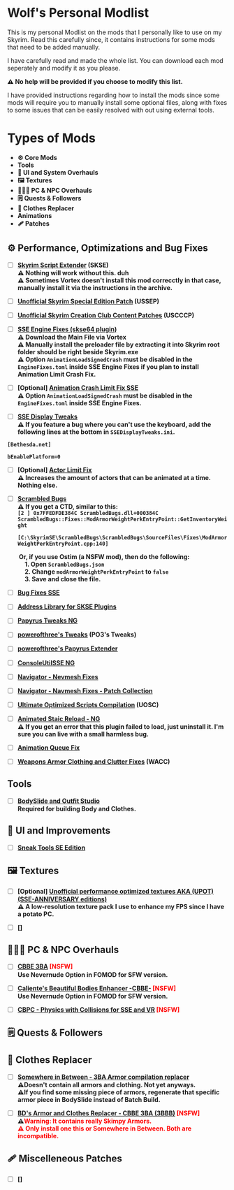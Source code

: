 # **Wolf's Personal Modlist**

This is my personal Modlist on the mods that I personally like to use on my Skyrim. Read this carefully since, it contains instructions for some mods that need to be added manually.

I have carefully read and made the whole list. You can download each mod seperately and modify it as you please.

**⚠️ No help will be provided if you choose to modify this list.**

I have provided instructions regarding how to install the mods since some mods will require you to manually install some optional files, along with fixes to some issues that can be easily resolved with out using external tools.

# **Types of Mods**
- **⚙️ Core Mods**
- **Tools**
- **🔧 UI and System Overhauls**
- **🖼️ Textures**
- **💇🏼‍♀️ PC & NPC Overhauls**
- **🗒️ Quests & Followers**
- **👚 Clothes Replacer**
- **Animations**
- **🩹 Patches**

## **⚙️ Performance, Optimizations and Bug Fixes**
<b>

- [ ] [Skyrim Script Extender](https://www.nexusmods.com/skyrimspecialedition/mods/30379?tab=description) (SKSE)<br>
⚠️ Nothing will work without this. duh<br>
⚠️ Sometimes Vortex doesn't install this mod correcctly in that case, manually install it via the instructions in the archive.

- [ ] [Unofficial Skyrim Special Edition Patch](https://www.nexusmods.com/skyrimspecialedition/mods/266) (USSEP)

- [ ] [Unofficial Skyrim Creation Club Content Patches](https://www.nexusmods.com/skyrimspecialedition/mods/18975) (USCCCP)

- [ ] [SSE Engine Fixes (skse64 plugin)](https://www.nexusmods.com/skyrimspecialedition/mods/17230?tab=files)<br>
⚠️ Download the Main File via Vortex<br>
⚠️ Manually install the preloader file by extracting it into Skyrim root folder should be right beside Skyrim.exe<br>
⚠️ Option `AnimationLoadSignedCrash` must be disabled in the `EngineFixes.toml` inside SSE Engine Fixes if you plan to install Animation Limit Crash Fix.

- [ ] [Optional] [Animation Crash Limit Fix SSE](https://www.nexusmods.com/skyrimspecialedition/mods/31146?tab=description)<br>
⚠️ Option `AnimationLoadSignedCrash` must be disabled in the `EngineFixes.toml` inside SSE Engine Fixes.

- [ ] [SSE Display Tweaks]()<br>
⚠️ If you feature a bug where you can't use the keyboard, add the following lines at the bottom in `SSEDisplayTweaks.ini`.
```
[Bethesda.net]

bEnablePlatform=0
```

- [ ] [Optional] [Actor Limit Fix](https://www.nexusmods.com/skyrimspecialedition/mods/32349)<br>
⚠️ Increases the amount of actors that can be animated at a time. Nothing else.

- [ ] [Scrambled Bugs](https://www.nexusmods.com/skyrimspecialedition/mods/43532?tab=posts)<br>
⚠️ If you get a CTD, similar to this:<br>
    `[2 ] 0x7FFEDFDE384C ScrambledBugs.dll+000384C`<br>`ScrambledBugs::Fixes::ModArmorWeightPerkEntryPoint::GetInventoryWeight`<br>
    `    [C:\SkyrimSE\ScrambledBugs\ScrambledBugs\SourceFiles\Fixes\ModArmorWeightPerkEntryPoint.cpp:140]`<br>

&nbsp;&nbsp;&nbsp;&nbsp;&nbsp;&nbsp;&nbsp;&nbsp;Or, if you use Ostim (a NSFW mod), then do the following:<br>
&nbsp;&nbsp;&nbsp;&nbsp;&nbsp;&nbsp;&nbsp;&nbsp;&nbsp;&nbsp;&nbsp;&nbsp;1. Open `ScrambledBugs.json`<br>
&nbsp;&nbsp;&nbsp;&nbsp;&nbsp;&nbsp;&nbsp;&nbsp;&nbsp;&nbsp;&nbsp;&nbsp;2. Change `modArmorWeightPerkEntryPoint` to `false`<br>
&nbsp;&nbsp;&nbsp;&nbsp;&nbsp;&nbsp;&nbsp;&nbsp;&nbsp;&nbsp;&nbsp;&nbsp;3. Save and close the file.

- [ ] [Bug Fixes SSE](https://www.nexusmods.com/skyrimspecialedition/mods/33261?tab=posts)

- [ ] [Address Library for SKSE Plugins](https://www.nexusmods.com/skyrimspecialedition/mods/32444?tab=files)

- [ ] [Papyrus Tweaks NG](https://www.nexusmods.com/skyrimspecialedition/mods/77779)

- [ ] [powerofthree's Tweaks](https://www.nexusmods.com/skyrimspecialedition/mods/51073) (PO3's Tweaks)

- [ ] [powerofthree's Papyrus Extender](https://www.nexusmods.com/skyrimspecialedition/mods/22854)

- [ ] [ConsoleUtilSSE NG](https://www.nexusmods.com/skyrimspecialedition/mods/76649)

- [ ] [Navigator - Nevmesh Fixes](https://www.nexusmods.com/skyrimspecialedition/mods/52641?tab=description)

- [ ] [Navigator - Navmesh Fixes - Patch Collection](https://www.nexusmods.com/skyrimspecialedition/mods/111379)

- [ ] [Ultimate Optimized Scripts Compilation](https://www.nexusmods.com/skyrimspecialedition/mods/49616) (UOSC)

- [ ] [Animated Staic Reload - NG](https://www.nexusmods.com/skyrimspecialedition/mods/69331?tab=description)<br>
⚠️ If you get an error that this plugin failed to load, just uninstall it. I'm sure you can live with a small harmless bug.

- [ ] [Animation Queue Fix](https://www.nexusmods.com/skyrimspecialedition/mods/82395)

- [ ] [Weapons Armor Clothing and Clutter Fixes](https://www.nexusmods.com/skyrimspecialedition/mods/18994) (WACC)

</b>

## Tools

<b>

- [ ] [BodySlide and Outfit Studio](https://www.nexusmods.com/skyrimspecialedition/mods/201)<br>
Required for building Body and Clothes.


</b>

## **🔧 UI and Improvements**
<b>

- [ ] [Sneak Tools SE Edition](https://www.nexusmods.com/skyrimspecialedition/mods/1863)

</b>

## **🖼️ Textures**
<b>

- [ ] [Optional] [Unofficial performance optimized textures AKA (UPOT) (SSE-ANNIVERSARY editions)](https://www.nexusmods.com/skyrimspecialedition/mods/21166)<br>
⚠️ A low-resolution texture pack I use to enhance my FPS since I have a potato PC.

- [ ] []

</b>

## **💇🏼‍♀️ PC & NPC Overhauls**

<b>

- [ ] [CBBE 3BA](https://www.nexusmods.com/skyrimspecialedition/mods/30174) <span style="color: red;">[NSFW]</span><br>
Use Nevernude Option in FOMOD for SFW version.

- [ ] [Caliente's Beautiful Bodies Enhancer -CBBE-](https://www.nexusmods.com/skyrimspecialedition/mods/198) <span style="color: red;">[NSFW]</span><br>
Use Nevernude Option in FOMOD for SFW version.

- [ ] [CBPC - Physics with Collisions for SSE and VR](https://www.nexusmods.com/skyrimspecialedition/mods/21224) <span style="color: red;">[NSFW]</span>

</b>

## **🗒️ Quests & Followers**
## **👚 Clothes Replacer**

<b>

- [ ] [Somewhere in Between - 3BA Armor compilation replacer](https://www.nexusmods.com/skyrimspecialedition/mods/98945?tab=files)<br>
⚠️Doesn't contain all armors and clothing. Not yet anyways.<br>
⚠️If you find some missing piece of armors, regenerate that specific armor piece in BodySlide instead of Batch Build.

- [ ] [BD's Armor and Clothes Replacer - CBBE 3BA (3BBB)](https://www.nexusmods.com/skyrimspecialedition/mods/32518) <span style="color: red;">[NSFW]</span><br>
⚠️<span style="color: red;">Warning: It contains really Skimpy Armors.<br>
⚠️ Only install one this or Somewhere in Between. Both are incompatible.</span>

</b>

## **🩹 Miscelleneous Patches**

<b>

- [ ] []

</b>